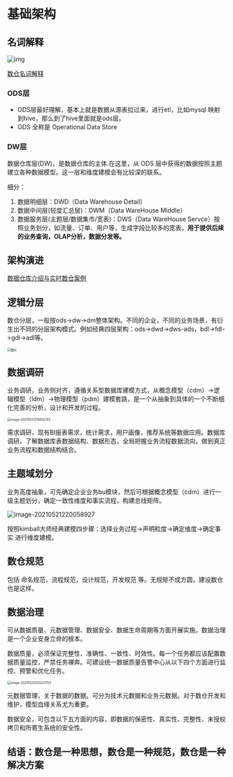 # 基础架构

## 名词解释

![img](https://gitee.com/luckywind/PigGo/raw/master/image/523af9b199c957a94f22907cc0df07b1.png)

[数仓名词解释](https://www.cxyzjd.com/article/pmdream/113601956)

### ODS层

- ODS层最好理解，基本上就是数据从源表拉过来，进行etl，比如mysql 映射到hive，那么到了hive里面就是ods层。
- ODS 全称是 Operational Data Store

### DW层

数据仓库层(DW)，是数据仓库的主体.在这里，从 ODS 层中获得的数据按照主题建立各种数据模型。这一层和维度建模会有比较深的联系。

细分：

1. 数据明细层：DWD（Data Warehouse Detail）
2. 数据中间层(轻度汇总层)：DWM（Data WareHouse Middle）
3. 数据服务层(主题层/数据集市/宽表)：DWS（Data WareHouse Servce）按照业务划分，如流量、订单、用户等，生成字段比较多的宽表，**用于提供后续的业务查询，OLAP分析，数据分发等。**

## 架构演进

[数据仓库介绍与实时数仓案例](https://segmentfault.com/a/1190000019443467)

## 逻辑分层

数仓分层，一般按ods->dw->dm整体架构。不同的企业，不同的业务场景，有衍生出不同的分层架构模式。例如经典四层架构：ods->dwd->dws-ads，bdl->fdl->gdl->adl等。

<img src="https://gitee.com/luckywind/PigGo/raw/master/image/640-20210521215601242.png" alt="图片" style="zoom:50%;" />

## 数据调研

业务调研，业务侧对齐，遵循关系型数据库建模方式，从概念模型（cdm）->逻辑模型（ldm）->物理模型（pdm）建模套路，是一个从抽象到具体的一个不断细化完善的分析，设计和开发的过程。

<img src="https://gitee.com/luckywind/PigGo/raw/master/image/image-20210521215854742.png" alt="image-20210521215854742" style="zoom:50%;" />

需求调研，现有BI报表需求，统计需求，用户画像，推荐系统等数据应用。数据库调研，了解数据库表数据结构、数据形态，全局把握业务流程数据流向，做到真正业务流程和数据结构结合。

## 主题域划分

业务高度抽象，可先确定企业业务bu模块，然后可根据概念模型（cdm）进行一级主题划分，确定一致性维度和事实流程，构建总线矩阵。

![image-20210521220058927](https://gitee.com/luckywind/PigGo/raw/master/image/image-20210521220058927.png)

按照kimball大师经典建模四步骤：选择业务过程->声明粒度->确定维度->确定事实 进行维度建模。

## 数仓规范

包括 命名规范，流程规范，设计规范，开发规范 等。无规矩不成方圆，建设数仓也是这样。

## 数据治理

可从数据质量、元数据管理、数据安全、数据生命周期等方面开展实施。数据治理是一个企业安身立命的根本。

数据质量，必须保证完整性、准确性、一致性、时效性。每一个任务都应该配置数据质量监控，严禁任务裸奔。可建设统一数据质量告警中心从以下四个方面进行监控、预警和优化任务。

<img src="https://gitee.com/luckywind/PigGo/raw/master/image/image-20210521220223753.png" alt="image-20210521220223753" style="zoom:50%;" />

元数据管理，关于数据的数据。可分为技术元数据和业务元数据。对于数仓开发和维护，模型血缘关系尤为重要。

数据安全，可包含以下五方面的内容，即数据的保密性、真实性、完整性、未授权拷贝和所寄生系统的安全性。

## 结语：数仓是一种思想，数仓是一种规范，数仓是一种解决方案

